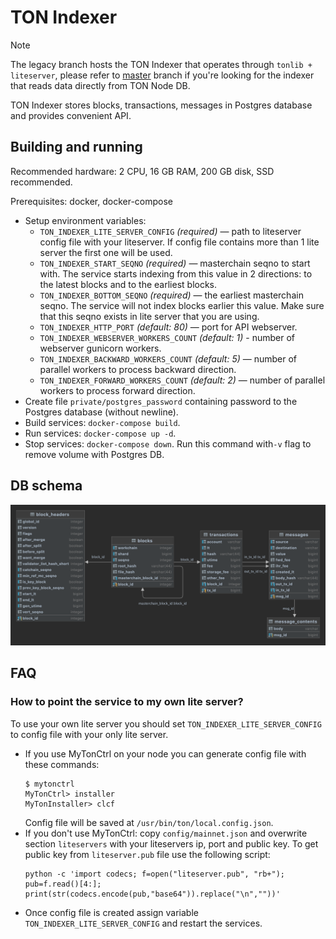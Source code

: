 # TON Indexer

> [!NOTE]  
> The legacy branch hosts the TON Indexer that operates through `tonlib + liteserver`, please refer to [master](https://github.com/toncenter/ton-indexer/tree/master) branch if you're looking for the indexer that reads data directly from TON Node DB.

TON Indexer stores blocks, transactions, messages in Postgres database and provides convenient API.

## Building and running

Recommended hardware: 2 CPU, 16 GB RAM, 200 GB disk, SSD recommended.

Prerequisites: docker, docker-compose

  - Setup environment variables:
    - `TON_INDEXER_LITE_SERVER_CONFIG` *(required)* — path to liteserver config file with your liteserver. If config file contains more than 1 lite server the first one will be used.
    - `TON_INDEXER_START_SEQNO` *(required)* — masterchain seqno to start with. The service starts indexing from this value in 2 directions: to the latest blocks and to the earliest blocks.
    - `TON_INDEXER_BOTTOM_SEQNO` *(required)* — the earliest masterchain seqno. The service will not index blocks earlier this value. Make sure that this seqno exists in lite server that you are using.
    - `TON_INDEXER_HTTP_PORT` *(default: 80)* — port for API webserver.
    - `TON_INDEXER_WEBSERVER_WORKERS_COUNT` *(default: 1)* - number of webserver gunicorn workers.
    - `TON_INDEXER_BACKWARD_WORKERS_COUNT` *(default: 5)* — number of parallel workers to process backward direction.
    - `TON_INDEXER_FORWARD_WORKERS_COUNT` *(default: 2)* — number of parallel workers to process forward direction.
  - Create file `private/postgres_password` containing password to the Postgres database (without newline).
  - Build services: `docker-compose build`.
  - Run services: `docker-compose up -d`.
  - Stop services: `docker-compose down`. Run this command with`-v` flag to remove volume with Postgres DB.

## DB schema

![db-diagram](db-diagram.png)

## FAQ
### How to point the service to my own lite server?

To use your own lite server you should set `TON_INDEXER_LITE_SERVER_CONFIG` to config file with your only lite server.

- If you use MyTonCtrl on your node you can generate config file with these commands: 
    ```
    $ mytonctrl
    MyTonCtrl> installer
    MyTonInstaller> clcf
    ```
    Config file will be saved at `/usr/bin/ton/local.config.json`.
- If you don't use MyTonCtrl: copy `config/mainnet.json` and overwrite section `liteservers` with your liteservers ip, port and public key. To get public key from `liteserver.pub` file use the following script:
    ```
    python -c 'import codecs; f=open("liteserver.pub", "rb+"); pub=f.read()[4:]; print(str(codecs.encode(pub,"base64")).replace("\n",""))'
    ```
- Once config file is created assign variable `TON_INDEXER_LITE_SERVER_CONFIG` and restart the services.

